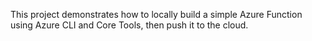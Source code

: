 This project demonstrates how to locally build a simple Azure Function using Azure CLI and Core Tools, then push it to the cloud.
